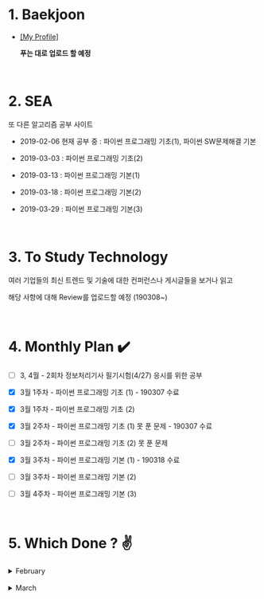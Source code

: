 # 1. Baekjoon 

* [[My Profile]](https://www.acmicpc.net/user/riim715) 

    **푸는 대로 업로드 할 예정**  

<br>

# 2. SEA

 또 다른 알고리즘 공부 사이트 

* 2019-02-06 현재 공부 중 : 파이썬 프로그래밍 기초(1), 파이썬 SW문제해결 기본

* 2019-03-03 : 파이썬 프로그래밍 기초(2)

* 2019-03-13 : 파이썬 프로그래밍 기본(1)

* 2019-03-18 : 파이썬 프로그래밍 기본(2)

* 2019-03-29 : 파이썬 프로그래밍 기본(3)

<br>

# 3. To Study Technology

  여러 기업들의 최신 트렌드 및 기술에 대한 컨퍼런스나 게시글들을 보거나 읽고
  
  해당 사항에 대해 Review를 업로드할 예정 (190308~)
 
<br>

# 4. Monthly Plan :heavy_check_mark: 

- [ ] 3, 4월 - 2회차 정보처리기사 필기시험(4/27) 응시를 위한 공부

- [X] 3월 1주차 - 파이썬 프로그래밍 기초 (1) - 190307 수료

- [X] 3월 1주차 - 파이썬 프로그래밍 기초 (2)

- [X] 3월 2주차 - 파이썬 프로그래밍 기초 (1) 못 푼 문제 - 190307 수료

- [ ] 3월 2주차 - 파이썬 프로그래밍 기초 (2) 못 푼 문제

- [X] 3월 3주차 - 파이썬 프로그래밍 기본 (1) - 190318 수료

- [ ] 3월 3주차 - 파이썬 프로그래밍 기본 (2) 

- [ ] 3월 4주차 - 파이썬 프로그래밍 기본 (3)




<br>

# 5. Which Done ? :v:


<details>
  <summary>  February </summary>

날짜 | SEA | 틀린문제| BJ | 틀린문제
:---:|:---: |:---: |:---:|:---:
2/8 | #4828 | . | #15552, #2577, #4344 | .
2/9 | . | . | #2750<br> (Bubble / Insertion Sort) | .
2/10 | 7장 | ~~24,30,32차시~~ | . | #4834 - 미완
2/12 | 24차시 | ~~30, 32차시(오류)~~ |
2/14 | #6329 | . | #2751<br>(Merge / Heap Sort) |
2/15 | . | ~~8장 (함수로 정의 안함)~~ | 
2/20 | 6,8,9장 | ~~35차시~~ <br> ~~46,47,52,53차시~~ | 
2/25 | 8장 강의 <br> 52,53차시 |
2/28 | 파이썬 기초(1) <br> 개념 부족한 강의들  | 

</details>

<br> 
<details>
  <summary>  March  </summary>
  
날짜 | SEA | 틀린문제| BJ | 틀린문제
:---:|:---: |:---: |:---:|:---:
3/3 | 30차시 | . | #2752 <br> (Counting / Radix Sort) | Radix Sort 코드 못 짬
3/4 | 12장 <br> enumerate() | 2-(~~5,10~~,13)차시  | 
3/5 | 1-(32,46,47)차시 <br> lambda식, reduce 메쏘드  | . |
3/6 | 13장 <br> 1-(35)차시 | 2-(29,~~32,33~~)차시 |  
3/7 | 14장 | ~~2-(40,41~~)차시 |
3/11 | 15장 강의 | . | .  |
3/12 | 15장 문제<br> 2-(32,33)차시 | .
3/13 | 2-(5,10,41)차시 <br> 새로운 리스트내포 방식| ~~전기버스~~ | . 
3/14 | 2-(40)차시 <br> 전기버스,숫자카드 | .
3/18 | 구간합 | . 
3/19 | . |  ~~색칠하기 <br> 부분집합의 합~~ | .
3/21 | 부분집합의 합 |  | .
3/23 | 색칠하기 |  | .
3/27 | 특별한정렬 | 
3/29 | 문자열 비교 <br> 글자수 | 회문 | . 
</details>

